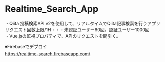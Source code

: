 # Realtime_Search_App

・Qiita 投稿検索API v2を使用して、リアルタイムでQiita記事検索を行うアプリ<br>
  リクエスト回数上限/1H・・・未認証ユーザー60回。認証ユーザー1000回<br>
・Vue.jsの監視プロパティで、APIのリクエストを間引く。<br>

◾️Firebaseでデプロイ<br>
https://realtime-search.firebaseapp.com/
